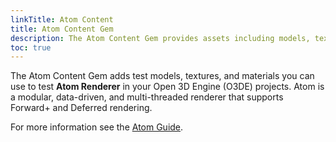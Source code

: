 ```yaml
---
linkTitle: Atom Content
title: Atom Content Gem
description: The Atom Content Gem provides assets including models, textures, and materials, that  can be used to test Atom Renderer in  Open 3D Engine.
toc: true
---
```


The Atom Content Gem adds test models, textures, and materials you can use to test **Atom Renderer** in your Open 3D Engine (O3DE) projects. Atom is a modular, data-driven, and multi-threaded renderer that supports Forward+ and Deferred rendering.

For more information see the [Atom Guide](/docs/atom-guide).
